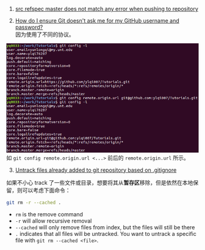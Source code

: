 1. [src refspec master does not match any error when pushing to repository](https://confluence.atlassian.com/bitbucketserverkb/src-refspec-master-does-not-match-any-error-when-pushing-to-repository-788727186.html)

2. [How do I ensure Git doesn't ask me for my GitHub username and password?](https://superuser.com/questions/199507/how-do-i-ensure-git-doesnt-ask-me-for-my-github-username-and-password) <br>
因为使用了不同的协议。 <br>

![Git_Config_Remote_Origin](./images/Git_Config_Remote_Origin.png)
如 `git config remote.origin.url <...>` 前后的 `remote.origin.url` 所示。


3. [Untrack files already added to git repository based on .gitignore](http://www.codeblocq.com/2016/01/Untrack-files-already-added-to-git-repository-based-on-gitignore/)

如果不小心 track 了一些文件或目录，想要将其从**暂存区**移除，但是依然在本地保留，则可以考虑下面命令：
```bash
git rm -r --cached .
```
* `rm` is the remove command
* `-r` will allow recursive removal
* `--cached` will only remove files from index, but the files will still be there
* `.` indicates that all files will be untracked. You want to untrack a specific file with `git rm --cached <file>`.